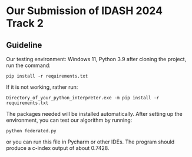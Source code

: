 # Our Submission of IDASH 2024 Track 2


## Guideline
Our testing environment: Windows 11, Python 3.9
after cloning the project, run the command:
```
pip install -r requirements.txt
```
If it is not working, rather run:
```
Directory_of_your_python_interpreter.exe -m pip install -r requirements.txt
```
The packages needed will be installed automatically. After setting up the environment, you can test our algorithm by running:
```
python federated.py
```
or you can run this file in Pycharm or other IDEs. The program should produce a c-index output of about 0.7428.

